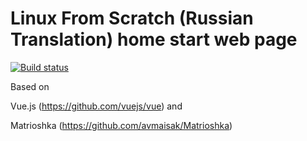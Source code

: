 # Linux From Scratch (Russian Translation) home start web page
[![Build status](https://ci.appveyor.com/api/projects/status/cdoxuvmvnmfd4dif?svg=true)](https://ci.appveyor.com/project/avmaisak/lfs-book-home)


Based on

Vue.js (https://github.com/vuejs/vue) and

Matrioshka (https://github.com/avmaisak/Matrioshka)
